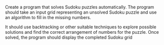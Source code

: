 Create a program that solves Sudoku puzzles automatically. The program should take an input grid representing an unsolved Sudoku puzzle and use an algorithm to fill in the missing numbers.

 

It should use backtracking or other suitable techniques to explore possible solutions and find the correct arrangement of numbers for the puzzle. Once solved, the program should display the completed Sudoku grid
